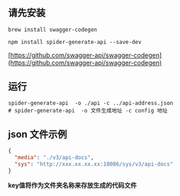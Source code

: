 #
## 请先安装
```shell
brew install swagger-codegen
```
```shell
npm install spider-generate-api --save-dev
```
[https://github.com/swagger-api/swagger-codegen](https://github.com/swagger-api/swagger-codegen)

## 运行
```shell
spider-generate-api  -o ./api -c ../api-address.json
# spider-generate-api  -o 文件生成地址 -c config 地址
```

## json 文件示例
```json
{
  "media": "./v3/api-docs",
  "sys": "http://xxx.xx.xx.xx:18086/sys/v3/api-docs"
}
```
**key值将作为文件夹名称来存放生成的代码文件**